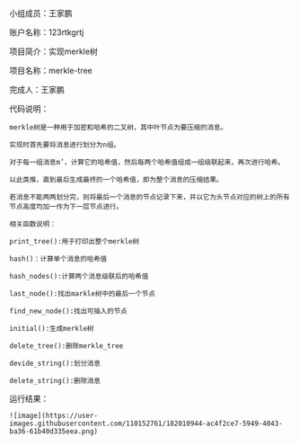 小组成员：王家鹏

账户名称：123rtkgrtj

项目简介：实现merkle树

项目名称：merkle-tree

完成人：王家鹏

代码说明：

    merkle树是一种用于加密和哈希的二叉树，其中叶节点为要压缩的消息。
    
    实现时首先要将消息进行划分为n组。
    
    对于每一组消息m’，计算它的哈希值，然后每两个哈希值组成一组级联起来，再次进行哈希。
    
    以此类推，直到最后生成最终的一个哈希值，即为整个消息的压缩结果。
    
    若消息不能两两划分完，则将最后一个消息的节点记录下来，并以它为头节点对应的树上的所有节点高度均加一作为下一层节点进行。
    
    相关函数说明：
    
    print_tree():用于打印出整个merkle树
    
    hash()：计算单个消息的哈希值
    
    hash_nodes():计算两个消息级联后的哈希值
    
    last_node():找出markle树中的最后一个节点
    
    find_new_node():找出可插入的节点
    
    initial():生成merkle树
    
    delete_tree():删除merkle_tree
    
    devide_string():划分消息
    
    delete_string():删除消息
    
运行结果：

    ![image](https://user-images.githubusercontent.com/110152761/182010944-ac4f2ce7-5949-4043-ba36-61b40d335eea.png)

    
    
